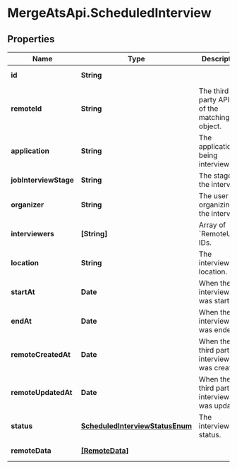 # MergeAtsApi.ScheduledInterview

## Properties

Name | Type | Description | Notes
------------ | ------------- | ------------- | -------------
**id** | **String** |  | [optional] [readonly] 
**remoteId** | **String** | The third-party API ID of the matching object. | [optional] 
**application** | **String** | The application being interviewed. | [optional] 
**jobInterviewStage** | **String** | The stage of the interview. | [optional] 
**organizer** | **String** | The user organizing the interview. | [optional] 
**interviewers** | **[String]** | Array of &#x60;RemoteUser&#x60; IDs. | [optional] 
**location** | **String** | The interview&#39;s location. | [optional] 
**startAt** | **Date** | When the interview was started. | [optional] 
**endAt** | **Date** | When the interview was ended. | [optional] 
**remoteCreatedAt** | **Date** | When the third party&#39;s interview was created. | [optional] 
**remoteUpdatedAt** | **Date** | When the third party&#39;s interview was updated. | [optional] 
**status** | [**ScheduledInterviewStatusEnum**](ScheduledInterviewStatusEnum.md) | The interview&#39;s status. | [optional] 
**remoteData** | [**[RemoteData]**](RemoteData.md) |  | [optional] [readonly] 


